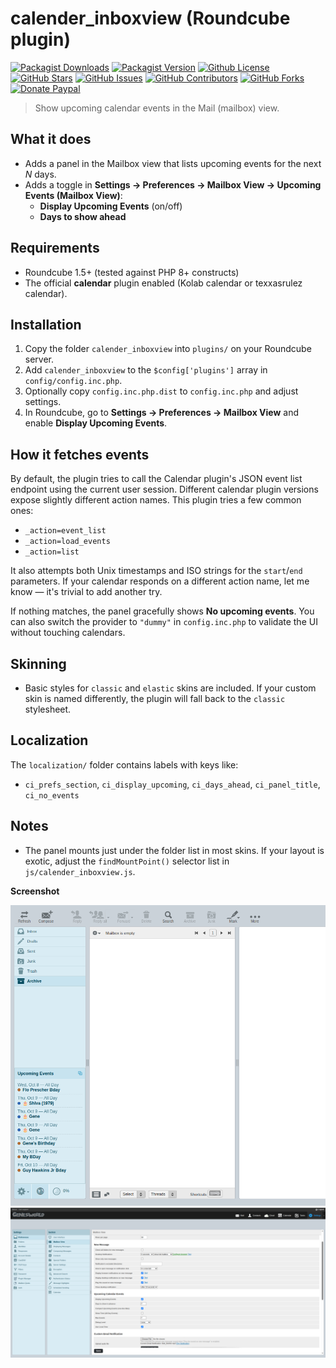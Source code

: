 # calender_inboxview (Roundcube plugin)

[![Packagist Downloads](https://img.shields.io/packagist/dt/texxasrulez/calender_inboxview?style=plastic&logo=packagist&logoColor=white&label=Downloads&labelColor=blue&color=gold)](https://packagist.org/packages/texxasrulez/calender_inboxview)
[![Packagist Version](https://img.shields.io/packagist/v/texxasrulez/calender_inboxview?style=plastic&logo=packagist&logoColor=white&label=Version&labelColor=blue&color=limegreen)](https://packagist.org/packages/texxasrulez/calender_inboxview)
[![Github License](https://img.shields.io/github/license/texxasrulez/calender_inboxview?style=plastic&logo=github&label=License&labelColor=blue&color=coral)](https://github.com/texxasrulez/calender_inboxview/LICENSE)
[![GitHub Stars](https://img.shields.io/github/stars/texxasrulez/calender_inboxview?style=plastic&logo=github&label=Stars&labelColor=blue&color=deepskyblue)](https://github.com/texxasrulez/calender_inboxview/stargazers)
[![GitHub Issues](https://img.shields.io/github/issues/texxasrulez/calender_inboxview?style=plastic&logo=github&label=Issues&labelColor=blue&color=aqua)](https://github.com/texxasrulez/calender_inboxview/issues)
[![GitHub Contributors](https://img.shields.io/github/contributors/texxasrulez/calender_inboxview?style=plastic&logo=github&logoColor=white&label=Contributors&labelColor=blue&color=orchid)](https://github.com/texxasrulez/calender_inboxview/graphs/contributors)
[![GitHub Forks](https://img.shields.io/github/forks/texxasrulez/calender_inboxview?style=plastic&logo=github&logoColor=white&label=Forks&labelColor=blue&color=darkorange)](https://github.com/texxasrulez/calender_inboxview/forks)
[![Donate Paypal](https://img.shields.io/badge/Paypal-Money_Please!-blue.svg?style=plastic&labelColor=blue&color=forestgreen&logo=paypal)](https://www.paypal.me/texxasrulez)

> Show upcoming calendar events in the Mail (mailbox) view.

## What it does
- Adds a panel in the Mailbox view that lists upcoming events for the next _N_ days.
- Adds a toggle in **Settings → Preferences → Mailbox View → Upcoming Events (Mailbox View)**:
  - **Display Upcoming Events** (on/off)
  - **Days to show ahead**

## Requirements
- Roundcube 1.5+ (tested against PHP 8+ constructs)
- The official **calendar** plugin enabled (Kolab calendar or texxasrulez calendar).

## Installation
1. Copy the folder `calender_inboxview` into `plugins/` on your Roundcube server.
2. Add `calender_inboxview` to the `$config['plugins']` array in `config/config.inc.php`.
3. Optionally copy `config.inc.php.dist` to `config.inc.php` and adjust settings.
4. In Roundcube, go to **Settings → Preferences → Mailbox View** and enable **Display Upcoming Events**.

## How it fetches events
By default, the plugin tries to call the Calendar plugin's JSON event list endpoint using the current user session.
Different calendar plugin versions expose slightly different action names. This plugin tries a few common ones:
- `_action=event_list`
- `_action=load_events`
- `_action=list`

It also attempts both Unix timestamps and ISO strings for the `start`/`end` parameters. If your calendar responds
on a different action name, let me know — it's trivial to add another try.

If nothing matches, the panel gracefully shows **No upcoming events**. You can also switch the provider to `"dummy"`
in `config.inc.php` to validate the UI without touching calendars.

## Skinning
- Basic styles for `classic` and `elastic` skins are included. If your custom skin is named differently,
  the plugin will fall back to the `classic` stylesheet.

## Localization
The `localization/` folder contains labels with keys like:
- `ci_prefs_section`, `ci_display_upcoming`, `ci_days_ahead`, `ci_panel_title`, `ci_no_events`

## Notes
- The panel mounts just under the folder list in most skins. If your layout is exotic,
  adjust the `findMountPoint()` selector list in `js/calender_inboxview.js`.

**Screenshot**

![Calendar Inbox View](images/calendar_inboxview_screenshot.png?raw=true "Calendar Inbox View Screenshot")
![Calendar Inbox SettingsView](images/calendar_inboxview_settings_screenshot.png?raw=true "Calendar Inbox View Settings Screenshot")
